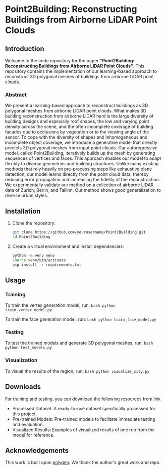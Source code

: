 # Point2Building: Reconstructing Buildings from Airborne LiDAR Point Clouds

## Introduction

Welcome to the code repository for the paper **"Point2Building: Reconstructing Buildings from Airborne LiDAR Point Clouds"**. This repository contains the implementation of our learning-based approach to reconstruct 3D polygonal meshes of buildings from airborne LiDAR point clouds.

### Abstract

We present a learning-based approach to reconstruct buildings as 3D polygonal meshes from airborne LiDAR point clouds. What makes 3D building reconstruction from airborne LiDAR hard is the large diversity of building designs and especially roof shapes, the low and varying point density across the scene, and the often incomplete coverage of building facades due to occlusions by vegetation or to the viewing angle of the sensor. To cope with the diversity of shapes and inhomogeneous and incomplete object coverage, we introduce a generative model that directly predicts 3D polygonal meshes from input point clouds. Our autoregressive model, called Point2Building, iteratively builds up the mesh by generating sequences of vertices and faces. This approach enables our model to adapt flexibly to diverse geometries and building structures. Unlike many existing methods that rely heavily on pre-processing steps like exhaustive plane detection, our model learns directly from the point cloud data, thereby reducing error propagation and increasing the fidelity of the reconstruction. We experimentally validate our method on a collection of airborne LiDAR data of Zurich, Berlin, and Tallinn. Our method shows good generalization to diverse urban styles.

## Installation

1. Clone the repository:
   ```bash
   git clone https://github.com/yourusername/Point2Building.git
   cd Point2Building
    ```

2. Create a virtual environment and install dependencies:
    ```bash
    python -m venv venv
    source venv/bin/activate 
    pip install -r requirements.txt
    ```

## Usage

### Training

To train the vertex generation model, run:
    ```bash
    python train_vertex_model.py
    ```

To train the face generation model, run:
    ```bash
    python train_face_model.py
    ```

### Testing

To test the trained models and generate 3D polygonal meshes, run:
    ```bash
    python test_models.py
    ```

### Visualization

To visual the results of the region, run:
    ```bash
    python visualize_city.py
    ```

## Downloads

For training and testing, you can download the following resources from [link](https://drive.google.com/file/d/1WnnaYfMh2lUIcvd575Q1Lpwc56h2j0rb/view?usp=share_link)
- Processed Dataset: A ready-to-use dataset specifically processed for this project.
- Pre-trained Models: Pre-trained models to facilitate immediate testing and evaluation.
- Visualized Results: Examples of visualized results of one run from the model for reference.

## Acknowledgements

This work is built upon [polygen](https://github.com/anshulcgm/polygen/tree/master). We thank the author's great work and repo.
